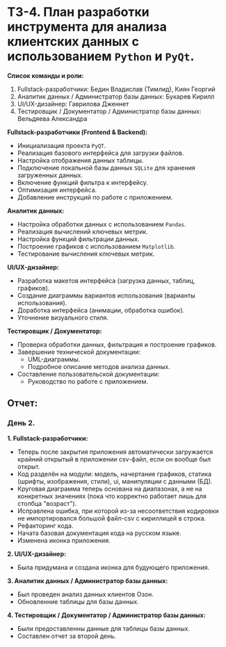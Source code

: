 # ТЗ-4. План разработки инструмента для анализа клиентских данных с использованием `Python` и `PyQt`.

**Список команды и роли:**
1. Fullstack-разработчики: Бедин Владислав (Тимлид), Киян Георгий
2. Аналитик данных / Администратор базы данных: Букарев Кирилл
3. UI/UX-дизайнер: Гаврилова Дженнет
4. Тестировщик / Документатор / Администратор базы данных: Вельдяева Александра

**Fullstack-разработчики (Frontend & Backend):**
  * Инициализация проекта `PyQT`.
  * Реализация базового интерфейса для загрузки файлов.
  * Настройка отображения данных таблицы.
  * Подключение локальной базы данных `SQLite` для хранения загруженных данных.
  * Включение функций фильтра к интерфейсу.
  * Оптимизация интерфейса.
  * Добавление инструкций по работе с приложением.

**Аналитик данных:**
  * Настройка обработки данных с использованием `Pandas`.
  * Реализация вычислений ключевых метрик.
  * Настройка функций фильтрации данных.
  * Построение графиков с использованием `Matplotlib`.
  * Тестирование вычисления ключевых метрик.

**UI/UX-дизайнер:**
  * Разработка макетов интерфейса (загрузка данных, таблиц, графиков).
  * Создание диаграммы вариантов использования (варианты использования).
  * Доработка интерфейса (анимации, обработка ошибок).
  * Уточнение визуального стиля.

**Тестировщик / Документатор:**
  * Проверка обработки данных, фильтрация и построение графиков.
  * Завершение технической документации:
    * UML-диаграммы.
    * Подробное описание методов анализа данных.
  * Составление пользовательской документации:
    * Руководство по работе с приложением.



## Отчет: 

### День 2.
**1. Fullstack-разработчики:**
   * Теперь после закрытия приложения автоматически загружается крайний открытый в приложении csv-файл, если он вообще был открыт.
   * Код разделён на модули: модель, начертание графиков, статика (шрифты, изображения, стили), ui, манипуляции с данными (БД).
   * Круговая диаграмма теперь основана на диапазонах, а не на конкретных значениях (пока что корректно работает лишь для столбца "возраст").
   * Исправлена ошибка, при которой из-за несоответствия кодировки не импортировался большой файл-csv с кириллицей в строка.
   * Рефакторинг кода.
   * Начата базовая документация кода на русском языке.
   * Изменена иконка приложения.
     
**2. UI/UX-дизайнер:**
   * Была придумана и создана иконка для будующего приложения.
     
**3. Аналитик данных / Администратор базы данных:**
   * Был проведен анализ данных клиентов Озон.
   * Обновленние таблицы для базы данных.
     
**4. Тестировщик / Документатор / Администратор базы данных:**
   * Были предоставленны данные для таблицы базы данных.
   * Составлен отчет за второй день.
